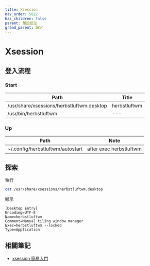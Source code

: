 ```yaml
---
title: Xsession
nav_order: 5022
has_children: false
parent: 預設設定
grand_parent: 設定
---
```



# Xsession


## 登入流程

### Start

| Path | Title |
| --- | --- |
| /usr/share/xsessions/herbstluftwm.desktop | herbstluftwm |
| /usr/bin/herbstluftwm | --- |

### Up

| Path | Note |
| --- | --- |
| ~/.config/herbstluftwm/autostart | after exec herbstluftwm  |


## 探索

執行

``` sh
cat /usr/share/xsessions/herbstluftwm.desktop
```

顯示

```
[Desktop Entry]
Encoding=UTF-8
Name=herbstluftwm
Comment=Manual tiling window manager
Exec=herbstluftwm --locked
Type=Application
```

## 相關筆記

* [xsession 簡易入門](https://samwhelp.github.io/note-about-xsession/)
